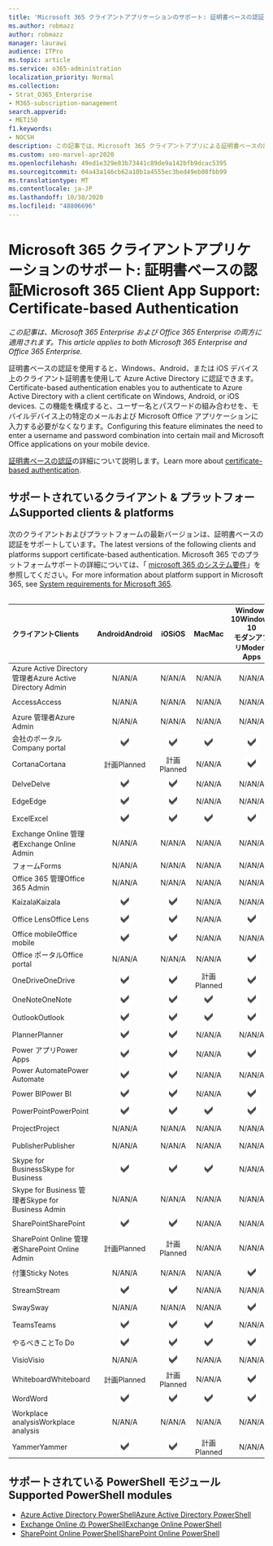 ```yaml
---
title: 'Microsoft 365 クライアントアプリケーションのサポート: 証明書ベースの認証'
ms.author: robmazz
author: robmazz
manager: laurawi
audience: ITPro
ms.topic: article
ms.service: o365-administration
localization_priority: Normal
ms.collection:
- Strat_O365_Enterprise
- M365-subscription-management
search.appverid:
- MET150
f1.keywords:
- NOCSH
description: この記事では、Microsoft 365 クライアントアプリによる証明書ベースの認証のサポートに関する詳細を確認します。
ms.custom: seo-marvel-apr2020
ms.openlocfilehash: 49ed1e329e83b73441c89de9a142bfb9dcac5395
ms.sourcegitcommit: 04a43a146cb62a10b1a4555ec3bed49eb08fbb99
ms.translationtype: MT
ms.contentlocale: ja-JP
ms.lasthandoff: 10/30/2020
ms.locfileid: "48806696"
---
```

# <a name="microsoft-365-client-app-support-certificate-based-authentication"></a><span data-ttu-id="0ff45-103">Microsoft 365 クライアントアプリケーションのサポート: 証明書ベースの認証</span><span class="sxs-lookup"><span data-stu-id="0ff45-103">Microsoft 365 Client App Support: Certificate-based Authentication</span></span>

<span data-ttu-id="0ff45-104">*この記事は、Microsoft 365 Enterprise および Office 365 Enterprise の両方に適用されます。*</span><span class="sxs-lookup"><span data-stu-id="0ff45-104">*This article applies to both Microsoft 365 Enterprise and Office 365 Enterprise.*</span></span>

<span data-ttu-id="0ff45-105">証明書ベースの認証を使用すると、Windows、Android、または iOS デバイス上のクライアント証明書を使用して Azure Active Directory に認証できます。</span><span class="sxs-lookup"><span data-stu-id="0ff45-105">Certificate-based authentication enables you to authenticate to Azure Active Directory with a client certificate on Windows, Android, or iOS devices.</span></span> <span data-ttu-id="0ff45-106">この機能を構成すると、ユーザー名とパスワードの組み合わせを、モバイルデバイス上の特定のメールおよび Microsoft Office アプリケーションに入力する必要がなくなります。</span><span class="sxs-lookup"><span data-stu-id="0ff45-106">Configuring this feature eliminates the need to enter a username and password combination into certain mail and Microsoft Office applications on your mobile device.</span></span>

<span data-ttu-id="0ff45-107">[証明書ベースの認証](https://docs.microsoft.com/azure/active-directory/authentication/active-directory-certificate-based-authentication-get-started)の詳細について説明します。</span><span class="sxs-lookup"><span data-stu-id="0ff45-107">Learn more about [certificate-based authentication](https://docs.microsoft.com/azure/active-directory/authentication/active-directory-certificate-based-authentication-get-started).</span></span>

## <a name="supported-clients--platforms"></a><span data-ttu-id="0ff45-108">サポートされているクライアント & プラットフォーム</span><span class="sxs-lookup"><span data-stu-id="0ff45-108">Supported clients & platforms</span></span>

<span data-ttu-id="0ff45-109">次のクライアントおよびプラットフォームの最新バージョンは、証明書ベースの認証をサポートしています。</span><span class="sxs-lookup"><span data-stu-id="0ff45-109">The latest versions of the following clients and platforms support certificate-based authentication.</span></span> <span data-ttu-id="0ff45-110">Microsoft 365 でのプラットフォームサポートの詳細については、「 [microsoft 365 のシステム要件](https://www.microsoft.com/microsoft-365/microsoft-365-and-office-resources)」を参照してください。</span><span class="sxs-lookup"><span data-stu-id="0ff45-110">For more information about platform support in Microsoft 365, see [System requirements for Microsoft 365](https://www.microsoft.com/microsoft-365/microsoft-365-and-office-resources).</span></span>
<br>
<br>

| <span data-ttu-id="0ff45-111">クライアント</span><span class="sxs-lookup"><span data-stu-id="0ff45-111">Clients</span></span> | <span data-ttu-id="0ff45-112">Android</span><span class="sxs-lookup"><span data-stu-id="0ff45-112">Android</span></span> | <span data-ttu-id="0ff45-113">iOS</span><span class="sxs-lookup"><span data-stu-id="0ff45-113">iOS</span></span> | <span data-ttu-id="0ff45-114">Mac</span><span class="sxs-lookup"><span data-stu-id="0ff45-114">Mac</span></span>| <span data-ttu-id="0ff45-115">Windows 10</span><span class="sxs-lookup"><span data-stu-id="0ff45-115">Windows 10</span></span> <br> <span data-ttu-id="0ff45-116">モダンアプリ</span><span class="sxs-lookup"><span data-stu-id="0ff45-116">Modern Apps</span></span>| <span data-ttu-id="0ff45-117">Windows 10</span><span class="sxs-lookup"><span data-stu-id="0ff45-117">Windows 10</span></span> <br> <span data-ttu-id="0ff45-118">Desktop</span><span class="sxs-lookup"><span data-stu-id="0ff45-118">Desktop</span></span> |
|:---|:---:|:---:|:---:|:---:|:---:|
| <span data-ttu-id="0ff45-119">Azure Active Directory 管理者</span><span class="sxs-lookup"><span data-stu-id="0ff45-119">Azure Active Directory Admin</span></span> | <span data-ttu-id="0ff45-120">N/A</span><span class="sxs-lookup"><span data-stu-id="0ff45-120">N/A</span></span> | <span data-ttu-id="0ff45-121">N/A</span><span class="sxs-lookup"><span data-stu-id="0ff45-121">N/A</span></span> | <span data-ttu-id="0ff45-122">N/A</span><span class="sxs-lookup"><span data-stu-id="0ff45-122">N/A</span></span> | <span data-ttu-id="0ff45-123">N/A</span><span class="sxs-lookup"><span data-stu-id="0ff45-123">N/A</span></span> | ![サポート](../media/check-mark.png) |
| <span data-ttu-id="0ff45-125">Access</span><span class="sxs-lookup"><span data-stu-id="0ff45-125">Access</span></span> | <span data-ttu-id="0ff45-126">N/A</span><span class="sxs-lookup"><span data-stu-id="0ff45-126">N/A</span></span> | <span data-ttu-id="0ff45-127">N/A</span><span class="sxs-lookup"><span data-stu-id="0ff45-127">N/A</span></span> | <span data-ttu-id="0ff45-128">N/A</span><span class="sxs-lookup"><span data-stu-id="0ff45-128">N/A</span></span> | <span data-ttu-id="0ff45-129">N/A</span><span class="sxs-lookup"><span data-stu-id="0ff45-129">N/A</span></span> | ![サポート](../media/check-mark.png) |
| <span data-ttu-id="0ff45-131">Azure 管理者</span><span class="sxs-lookup"><span data-stu-id="0ff45-131">Azure Admin</span></span> | <span data-ttu-id="0ff45-132">N/A</span><span class="sxs-lookup"><span data-stu-id="0ff45-132">N/A</span></span> | <span data-ttu-id="0ff45-133">N/A</span><span class="sxs-lookup"><span data-stu-id="0ff45-133">N/A</span></span> | <span data-ttu-id="0ff45-134">N/A</span><span class="sxs-lookup"><span data-stu-id="0ff45-134">N/A</span></span> | <span data-ttu-id="0ff45-135">N/A</span><span class="sxs-lookup"><span data-stu-id="0ff45-135">N/A</span></span> | <span data-ttu-id="0ff45-136">N/A</span><span class="sxs-lookup"><span data-stu-id="0ff45-136">N/A</span></span> |
| <span data-ttu-id="0ff45-137">会社のポータル</span><span class="sxs-lookup"><span data-stu-id="0ff45-137">Company portal</span></span> | ![サポート](../media/check-mark.png) | ![サポート](../media/check-mark.png) | ![サポート](../media/check-mark.png) | ![サポート](../media/check-mark.png) | <span data-ttu-id="0ff45-142">N/A</span><span class="sxs-lookup"><span data-stu-id="0ff45-142">N/A</span></span> |
| <span data-ttu-id="0ff45-143">Cortana</span><span class="sxs-lookup"><span data-stu-id="0ff45-143">Cortana</span></span> | <span data-ttu-id="0ff45-144">計画</span><span class="sxs-lookup"><span data-stu-id="0ff45-144">Planned</span></span> | <span data-ttu-id="0ff45-145">計画</span><span class="sxs-lookup"><span data-stu-id="0ff45-145">Planned</span></span> | <span data-ttu-id="0ff45-146">N/A</span><span class="sxs-lookup"><span data-stu-id="0ff45-146">N/A</span></span> | ![サポート](../media/check-mark.png) | <span data-ttu-id="0ff45-148">N/A</span><span class="sxs-lookup"><span data-stu-id="0ff45-148">N/A</span></span> |
| <span data-ttu-id="0ff45-149">Delve</span><span class="sxs-lookup"><span data-stu-id="0ff45-149">Delve</span></span> | ![サポート](../media/check-mark.png) | ![サポート](../media/check-mark.png) | <span data-ttu-id="0ff45-152">N/A</span><span class="sxs-lookup"><span data-stu-id="0ff45-152">N/A</span></span> | <span data-ttu-id="0ff45-153">N/A</span><span class="sxs-lookup"><span data-stu-id="0ff45-153">N/A</span></span> | <span data-ttu-id="0ff45-154">N/A</span><span class="sxs-lookup"><span data-stu-id="0ff45-154">N/A</span></span> |
| <span data-ttu-id="0ff45-155">Edge</span><span class="sxs-lookup"><span data-stu-id="0ff45-155">Edge</span></span> | ![サポート](../media/check-mark.png) | ![サポート](../media/check-mark.png) | <span data-ttu-id="0ff45-158">N/A</span><span class="sxs-lookup"><span data-stu-id="0ff45-158">N/A</span></span> | <span data-ttu-id="0ff45-159">N/A</span><span class="sxs-lookup"><span data-stu-id="0ff45-159">N/A</span></span> | ![サポート](../media/check-mark.png) |
| <span data-ttu-id="0ff45-161">Excel</span><span class="sxs-lookup"><span data-stu-id="0ff45-161">Excel</span></span> | ![サポート](../media/check-mark.png) | ![サポート](../media/check-mark.png) | ![サポート](../media/check-mark.png) | ![サポート](../media/check-mark.png) | ![サポート](../media/check-mark.png) |
| <span data-ttu-id="0ff45-167">Exchange Online 管理者</span><span class="sxs-lookup"><span data-stu-id="0ff45-167">Exchange Online Admin</span></span> | <span data-ttu-id="0ff45-168">N/A</span><span class="sxs-lookup"><span data-stu-id="0ff45-168">N/A</span></span> | <span data-ttu-id="0ff45-169">N/A</span><span class="sxs-lookup"><span data-stu-id="0ff45-169">N/A</span></span> | <span data-ttu-id="0ff45-170">N/A</span><span class="sxs-lookup"><span data-stu-id="0ff45-170">N/A</span></span> | <span data-ttu-id="0ff45-171">N/A</span><span class="sxs-lookup"><span data-stu-id="0ff45-171">N/A</span></span> | ![サポート](../media/check-mark.png) |
| <span data-ttu-id="0ff45-173">フォーム</span><span class="sxs-lookup"><span data-stu-id="0ff45-173">Forms</span></span> | <span data-ttu-id="0ff45-174">N/A</span><span class="sxs-lookup"><span data-stu-id="0ff45-174">N/A</span></span> | <span data-ttu-id="0ff45-175">N/A</span><span class="sxs-lookup"><span data-stu-id="0ff45-175">N/A</span></span> | <span data-ttu-id="0ff45-176">N/A</span><span class="sxs-lookup"><span data-stu-id="0ff45-176">N/A</span></span> | <span data-ttu-id="0ff45-177">N/A</span><span class="sxs-lookup"><span data-stu-id="0ff45-177">N/A</span></span> | <span data-ttu-id="0ff45-178">N/A</span><span class="sxs-lookup"><span data-stu-id="0ff45-178">N/A</span></span> |
| <span data-ttu-id="0ff45-179">Office 365 管理</span><span class="sxs-lookup"><span data-stu-id="0ff45-179">Office 365 Admin</span></span> | <span data-ttu-id="0ff45-180">N/A</span><span class="sxs-lookup"><span data-stu-id="0ff45-180">N/A</span></span> | <span data-ttu-id="0ff45-181">N/A</span><span class="sxs-lookup"><span data-stu-id="0ff45-181">N/A</span></span> | <span data-ttu-id="0ff45-182">N/A</span><span class="sxs-lookup"><span data-stu-id="0ff45-182">N/A</span></span> | <span data-ttu-id="0ff45-183">N/A</span><span class="sxs-lookup"><span data-stu-id="0ff45-183">N/A</span></span> | ![サポート](../media/check-mark.png) |  |
| <span data-ttu-id="0ff45-185">Kaizala</span><span class="sxs-lookup"><span data-stu-id="0ff45-185">Kaizala</span></span> | ![サポート](../media/check-mark.png) | ![サポート](../media/check-mark.png) | <span data-ttu-id="0ff45-188">N/A</span><span class="sxs-lookup"><span data-stu-id="0ff45-188">N/A</span></span> | <span data-ttu-id="0ff45-189">N/A</span><span class="sxs-lookup"><span data-stu-id="0ff45-189">N/A</span></span> | <span data-ttu-id="0ff45-190">N/A</span><span class="sxs-lookup"><span data-stu-id="0ff45-190">N/A</span></span> |
| <span data-ttu-id="0ff45-191">Office Lens</span><span class="sxs-lookup"><span data-stu-id="0ff45-191">Office Lens</span></span>| ![サポート](../media/check-mark.png) | ![サポート](../media/check-mark.png) | <span data-ttu-id="0ff45-194">N/A</span><span class="sxs-lookup"><span data-stu-id="0ff45-194">N/A</span></span> | ![サポート](../media/check-mark.png) | <span data-ttu-id="0ff45-196">N/A</span><span class="sxs-lookup"><span data-stu-id="0ff45-196">N/A</span></span> |
| <span data-ttu-id="0ff45-197">Office mobile</span><span class="sxs-lookup"><span data-stu-id="0ff45-197">Office mobile</span></span> | ![サポート](../media/check-mark.png) | ![サポート](../media/check-mark.png) | <span data-ttu-id="0ff45-200">N/A</span><span class="sxs-lookup"><span data-stu-id="0ff45-200">N/A</span></span> | <span data-ttu-id="0ff45-201">N/A</span><span class="sxs-lookup"><span data-stu-id="0ff45-201">N/A</span></span> | <span data-ttu-id="0ff45-202">N/A</span><span class="sxs-lookup"><span data-stu-id="0ff45-202">N/A</span></span> |
| <span data-ttu-id="0ff45-203">Office ポータル</span><span class="sxs-lookup"><span data-stu-id="0ff45-203">Office portal</span></span> | <span data-ttu-id="0ff45-204">N/A</span><span class="sxs-lookup"><span data-stu-id="0ff45-204">N/A</span></span> | <span data-ttu-id="0ff45-205">N/A</span><span class="sxs-lookup"><span data-stu-id="0ff45-205">N/A</span></span> | <span data-ttu-id="0ff45-206">N/A</span><span class="sxs-lookup"><span data-stu-id="0ff45-206">N/A</span></span> | ![サポート](../media/check-mark.png) | <span data-ttu-id="0ff45-208">N/A</span><span class="sxs-lookup"><span data-stu-id="0ff45-208">N/A</span></span> |
| <span data-ttu-id="0ff45-209">OneDrive</span><span class="sxs-lookup"><span data-stu-id="0ff45-209">OneDrive</span></span> | ![サポート](../media/check-mark.png) | ![サポート](../media/check-mark.png) | <span data-ttu-id="0ff45-212">計画</span><span class="sxs-lookup"><span data-stu-id="0ff45-212">Planned</span></span> | ![サポート](../media/check-mark.png) | ![サポート](../media/check-mark.png) |
| <span data-ttu-id="0ff45-215">OneNote</span><span class="sxs-lookup"><span data-stu-id="0ff45-215">OneNote</span></span> | ![サポート](../media/check-mark.png) | ![サポート](../media/check-mark.png) | ![サポート](../media/check-mark.png) | ![サポート](../media/check-mark.png) | ![サポート](../media/check-mark.png) |
| <span data-ttu-id="0ff45-221">Outlook</span><span class="sxs-lookup"><span data-stu-id="0ff45-221">Outlook</span></span> | ![サポート](../media/check-mark.png) | ![サポート](../media/check-mark.png) | ![サポート](../media/check-mark.png) | ![サポート](../media/check-mark.png) | ![サポート](../media/check-mark.png) |
| <span data-ttu-id="0ff45-227">Planner</span><span class="sxs-lookup"><span data-stu-id="0ff45-227">Planner</span></span> | ![サポート](../media/check-mark.png) | ![サポート](../media/check-mark.png) | <span data-ttu-id="0ff45-230">N/A</span><span class="sxs-lookup"><span data-stu-id="0ff45-230">N/A</span></span> | <span data-ttu-id="0ff45-231">N/A</span><span class="sxs-lookup"><span data-stu-id="0ff45-231">N/A</span></span> | <span data-ttu-id="0ff45-232">N/A</span><span class="sxs-lookup"><span data-stu-id="0ff45-232">N/A</span></span> |
| <span data-ttu-id="0ff45-233">Power アプリ</span><span class="sxs-lookup"><span data-stu-id="0ff45-233">Power Apps</span></span> | ![サポート](../media/check-mark.png) | ![サポート](../media/check-mark.png) | <span data-ttu-id="0ff45-236">N/A</span><span class="sxs-lookup"><span data-stu-id="0ff45-236">N/A</span></span> | ![サポート](../media/check-mark.png) | <span data-ttu-id="0ff45-238">N/A</span><span class="sxs-lookup"><span data-stu-id="0ff45-238">N/A</span></span> |
| <span data-ttu-id="0ff45-239">Power Automate</span><span class="sxs-lookup"><span data-stu-id="0ff45-239">Power Automate</span></span> | ![サポート](../media/check-mark.png) | ![サポート](../media/check-mark.png) | <span data-ttu-id="0ff45-242">N/A</span><span class="sxs-lookup"><span data-stu-id="0ff45-242">N/A</span></span> | <span data-ttu-id="0ff45-243">N/A</span><span class="sxs-lookup"><span data-stu-id="0ff45-243">N/A</span></span> | <span data-ttu-id="0ff45-244">N/A</span><span class="sxs-lookup"><span data-stu-id="0ff45-244">N/A</span></span> |
| <span data-ttu-id="0ff45-245">Power BI</span><span class="sxs-lookup"><span data-stu-id="0ff45-245">Power BI</span></span> | ![サポート](../media/check-mark.png) | ![サポート](../media/check-mark.png) | <span data-ttu-id="0ff45-248">N/A</span><span class="sxs-lookup"><span data-stu-id="0ff45-248">N/A</span></span> | ![サポート](../media/check-mark.png) | ![サポート](../media/check-mark.png) |
| <span data-ttu-id="0ff45-251">PowerPoint</span><span class="sxs-lookup"><span data-stu-id="0ff45-251">PowerPoint</span></span> | ![サポート](../media/check-mark.png) | ![サポート](../media/check-mark.png) | ![サポート](../media/check-mark.png) | ![サポート](../media/check-mark.png) | ![サポート](../media/check-mark.png) |
| <span data-ttu-id="0ff45-257">Project</span><span class="sxs-lookup"><span data-stu-id="0ff45-257">Project</span></span> | <span data-ttu-id="0ff45-258">N/A</span><span class="sxs-lookup"><span data-stu-id="0ff45-258">N/A</span></span> | <span data-ttu-id="0ff45-259">N/A</span><span class="sxs-lookup"><span data-stu-id="0ff45-259">N/A</span></span> | <span data-ttu-id="0ff45-260">N/A</span><span class="sxs-lookup"><span data-stu-id="0ff45-260">N/A</span></span> | <span data-ttu-id="0ff45-261">N/A</span><span class="sxs-lookup"><span data-stu-id="0ff45-261">N/A</span></span> | ![サポート](../media/check-mark.png) |
| <span data-ttu-id="0ff45-263">Publisher</span><span class="sxs-lookup"><span data-stu-id="0ff45-263">Publisher</span></span> | <span data-ttu-id="0ff45-264">N/A</span><span class="sxs-lookup"><span data-stu-id="0ff45-264">N/A</span></span> | <span data-ttu-id="0ff45-265">N/A</span><span class="sxs-lookup"><span data-stu-id="0ff45-265">N/A</span></span> | <span data-ttu-id="0ff45-266">N/A</span><span class="sxs-lookup"><span data-stu-id="0ff45-266">N/A</span></span> | <span data-ttu-id="0ff45-267">N/A</span><span class="sxs-lookup"><span data-stu-id="0ff45-267">N/A</span></span> | ![サポート](../media/check-mark.png) |
| <span data-ttu-id="0ff45-269">Skype for Business</span><span class="sxs-lookup"><span data-stu-id="0ff45-269">Skype for Business</span></span> | ![サポート](../media/check-mark.png) | ![サポート](../media/check-mark.png) | ![サポート](../media/check-mark.png) | <span data-ttu-id="0ff45-273">N/A</span><span class="sxs-lookup"><span data-stu-id="0ff45-273">N/A</span></span> | ![サポート](../media/check-mark.png) |
| <span data-ttu-id="0ff45-275">Skype for Business 管理者</span><span class="sxs-lookup"><span data-stu-id="0ff45-275">Skype for Business Admin</span></span> | <span data-ttu-id="0ff45-276">N/A</span><span class="sxs-lookup"><span data-stu-id="0ff45-276">N/A</span></span> | <span data-ttu-id="0ff45-277">N/A</span><span class="sxs-lookup"><span data-stu-id="0ff45-277">N/A</span></span> | <span data-ttu-id="0ff45-278">N/A</span><span class="sxs-lookup"><span data-stu-id="0ff45-278">N/A</span></span> | <span data-ttu-id="0ff45-279">N/A</span><span class="sxs-lookup"><span data-stu-id="0ff45-279">N/A</span></span> | ![サポート](../media/check-mark.png) |
| <span data-ttu-id="0ff45-281">SharePoint</span><span class="sxs-lookup"><span data-stu-id="0ff45-281">SharePoint</span></span> | ![サポート](../media/check-mark.png) | ![サポート](../media/check-mark.png) | <span data-ttu-id="0ff45-284">N/A</span><span class="sxs-lookup"><span data-stu-id="0ff45-284">N/A</span></span> | <span data-ttu-id="0ff45-285">N/A</span><span class="sxs-lookup"><span data-stu-id="0ff45-285">N/A</span></span> | <span data-ttu-id="0ff45-286">N/A</span><span class="sxs-lookup"><span data-stu-id="0ff45-286">N/A</span></span> |
| <span data-ttu-id="0ff45-287">SharePoint Online 管理者</span><span class="sxs-lookup"><span data-stu-id="0ff45-287">SharePoint Online Admin</span></span> | <span data-ttu-id="0ff45-288">計画</span><span class="sxs-lookup"><span data-stu-id="0ff45-288">Planned</span></span> | <span data-ttu-id="0ff45-289">計画</span><span class="sxs-lookup"><span data-stu-id="0ff45-289">Planned</span></span> | <span data-ttu-id="0ff45-290">N/A</span><span class="sxs-lookup"><span data-stu-id="0ff45-290">N/A</span></span> | <span data-ttu-id="0ff45-291">N/A</span><span class="sxs-lookup"><span data-stu-id="0ff45-291">N/A</span></span> | <span data-ttu-id="0ff45-292">N/A</span><span class="sxs-lookup"><span data-stu-id="0ff45-292">N/A</span></span> |
| <span data-ttu-id="0ff45-293">付箋</span><span class="sxs-lookup"><span data-stu-id="0ff45-293">Sticky Notes</span></span> | <span data-ttu-id="0ff45-294">N/A</span><span class="sxs-lookup"><span data-stu-id="0ff45-294">N/A</span></span> | <span data-ttu-id="0ff45-295">N/A</span><span class="sxs-lookup"><span data-stu-id="0ff45-295">N/A</span></span> | <span data-ttu-id="0ff45-296">N/A</span><span class="sxs-lookup"><span data-stu-id="0ff45-296">N/A</span></span> | ![サポート](../media/check-mark.png) | <span data-ttu-id="0ff45-298">N/A</span><span class="sxs-lookup"><span data-stu-id="0ff45-298">N/A</span></span> |
| <span data-ttu-id="0ff45-299">Stream</span><span class="sxs-lookup"><span data-stu-id="0ff45-299">Stream</span></span> | ![サポート](../media/check-mark.png) | ![サポート](../media/check-mark.png) | <span data-ttu-id="0ff45-302">N/A</span><span class="sxs-lookup"><span data-stu-id="0ff45-302">N/A</span></span> | <span data-ttu-id="0ff45-303">N/A</span><span class="sxs-lookup"><span data-stu-id="0ff45-303">N/A</span></span> | <span data-ttu-id="0ff45-304">N/A</span><span class="sxs-lookup"><span data-stu-id="0ff45-304">N/A</span></span> |
| <span data-ttu-id="0ff45-305">Sway</span><span class="sxs-lookup"><span data-stu-id="0ff45-305">Sway</span></span> | <span data-ttu-id="0ff45-306">N/A</span><span class="sxs-lookup"><span data-stu-id="0ff45-306">N/A</span></span> | <span data-ttu-id="0ff45-307">N/A</span><span class="sxs-lookup"><span data-stu-id="0ff45-307">N/A</span></span> | <span data-ttu-id="0ff45-308">N/A</span><span class="sxs-lookup"><span data-stu-id="0ff45-308">N/A</span></span> | ![サポート](../media/check-mark.png) | <span data-ttu-id="0ff45-310">N/A</span><span class="sxs-lookup"><span data-stu-id="0ff45-310">N/A</span></span> |
| <span data-ttu-id="0ff45-311">Teams</span><span class="sxs-lookup"><span data-stu-id="0ff45-311">Teams</span></span> | ![サポート](../media/check-mark.png) | ![サポート](../media/check-mark.png) | ![サポート](../media/check-mark.png) | <span data-ttu-id="0ff45-315">N/A</span><span class="sxs-lookup"><span data-stu-id="0ff45-315">N/A</span></span> | <span data-ttu-id="0ff45-316">計画</span><span class="sxs-lookup"><span data-stu-id="0ff45-316">Planned</span></span> |
| <span data-ttu-id="0ff45-317">やるべきこと</span><span class="sxs-lookup"><span data-stu-id="0ff45-317">To Do</span></span> | ![サポート](../media/check-mark.png) | ![サポート](../media/check-mark.png) | ![サポート](../media/check-mark.png) | ![サポート](../media/check-mark.png) | <span data-ttu-id="0ff45-322">N/A</span><span class="sxs-lookup"><span data-stu-id="0ff45-322">N/A</span></span> |
| <span data-ttu-id="0ff45-323">Visio</span><span class="sxs-lookup"><span data-stu-id="0ff45-323">Visio</span></span> | <span data-ttu-id="0ff45-324">N/A</span><span class="sxs-lookup"><span data-stu-id="0ff45-324">N/A</span></span> | ![サポート](../media/check-mark.png) | <span data-ttu-id="0ff45-326">N/A</span><span class="sxs-lookup"><span data-stu-id="0ff45-326">N/A</span></span> | <span data-ttu-id="0ff45-327">N/A</span><span class="sxs-lookup"><span data-stu-id="0ff45-327">N/A</span></span> | ![サポート](../media/check-mark.png) |
| <span data-ttu-id="0ff45-329">Whiteboard</span><span class="sxs-lookup"><span data-stu-id="0ff45-329">Whiteboard</span></span> | <span data-ttu-id="0ff45-330">計画</span><span class="sxs-lookup"><span data-stu-id="0ff45-330">Planned</span></span> | <span data-ttu-id="0ff45-331">計画</span><span class="sxs-lookup"><span data-stu-id="0ff45-331">Planned</span></span> | <span data-ttu-id="0ff45-332">N/A</span><span class="sxs-lookup"><span data-stu-id="0ff45-332">N/A</span></span> | ![サポート](../media/check-mark.png) | <span data-ttu-id="0ff45-334">N/A</span><span class="sxs-lookup"><span data-stu-id="0ff45-334">N/A</span></span> |
| <span data-ttu-id="0ff45-335">Word</span><span class="sxs-lookup"><span data-stu-id="0ff45-335">Word</span></span> | ![サポート](../media/check-mark.png) | ![サポート](../media/check-mark.png) | ![サポート](../media/check-mark.png) | ![サポート](../media/check-mark.png) | ![サポート](../media/check-mark.png) |
| <span data-ttu-id="0ff45-341">Workplace analysis</span><span class="sxs-lookup"><span data-stu-id="0ff45-341">Workplace analysis</span></span> | <span data-ttu-id="0ff45-342">N/A</span><span class="sxs-lookup"><span data-stu-id="0ff45-342">N/A</span></span> | <span data-ttu-id="0ff45-343">N/A</span><span class="sxs-lookup"><span data-stu-id="0ff45-343">N/A</span></span> | <span data-ttu-id="0ff45-344">N/A</span><span class="sxs-lookup"><span data-stu-id="0ff45-344">N/A</span></span> | <span data-ttu-id="0ff45-345">N/A</span><span class="sxs-lookup"><span data-stu-id="0ff45-345">N/A</span></span> | <span data-ttu-id="0ff45-346">N/A</span><span class="sxs-lookup"><span data-stu-id="0ff45-346">N/A</span></span> |
| <span data-ttu-id="0ff45-347">Yammer</span><span class="sxs-lookup"><span data-stu-id="0ff45-347">Yammer</span></span> | ![サポート](../media/check-mark.png) | ![サポート](../media/check-mark.png) | <span data-ttu-id="0ff45-350">計画</span><span class="sxs-lookup"><span data-stu-id="0ff45-350">Planned</span></span> | <span data-ttu-id="0ff45-351">N/A</span><span class="sxs-lookup"><span data-stu-id="0ff45-351">N/A</span></span> | <span data-ttu-id="0ff45-352">計画</span><span class="sxs-lookup"><span data-stu-id="0ff45-352">Planned</span></span> |

## <a name="supported-powershell-modules"></a><span data-ttu-id="0ff45-353">サポートされている PowerShell モジュール</span><span class="sxs-lookup"><span data-stu-id="0ff45-353">Supported PowerShell modules</span></span>

- [<span data-ttu-id="0ff45-354">Azure Active Directory PowerShell</span><span class="sxs-lookup"><span data-stu-id="0ff45-354">Azure Active Directory PowerShell</span></span>](https://docs.microsoft.com/powershell/azure/active-directory/overview?view=azureadps-2.0)
- [<span data-ttu-id="0ff45-355">Exchange Online の PowerShell</span><span class="sxs-lookup"><span data-stu-id="0ff45-355">Exchange Online PowerShell</span></span>](https://docs.microsoft.com/powershell/exchange/exchange-online-powershell)
- [<span data-ttu-id="0ff45-356">SharePoint Online PowerShell</span><span class="sxs-lookup"><span data-stu-id="0ff45-356">SharePoint Online PowerShell</span></span>](https://docs.microsoft.com/powershell/sharepoint/sharepoint-online/connect-sharepoint-online)

